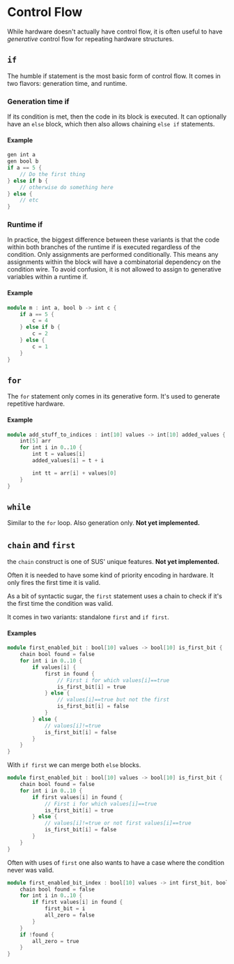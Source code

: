 # Control Flow
While hardware doesn't actually have control flow, it is often useful to have _generative_ control flow for repeating hardware structures. 

## `if`
The humble if statement is the most basic form of control flow. It comes in two flavors: generation time, and runtime. 

### Generation time if
If its condition is met, then the code in its block is executed. It can optionally have an `else` block, which then also allows chaining `else if` statements. 

#### Example
```verilog
gen int a
gen bool b
if a == 5 {
    // Do the first thing
} else if b {
    // otherwise do something here
} else {
    // etc
}
```

### Runtime if
In practice, the biggest difference between these variants is that the code within both branches of the runtime if is executed regardless of the condition. Only assignments are performed conditionally. This means any assignments within the block will have a combinatorial dependency on the condition wire. To avoid confusion, it is not allowed to assign to generative variables within a runtime if. 

#### Example
```verilog
module m : int a, bool b -> int c {
    if a == 5 {
        c = 4
    } else if b {
        c = 2
    } else {
        c = 1
    }
}
```

## `for`
The `for` statement only comes in its generative form. It's used to generate repetitive hardware. 

#### Example
```verilog
module add_stuff_to_indices : int[10] values -> int[10] added_values {
	int[5] arr
	for int i in 0..10 {
		int t = values[i]
		added_values[i] = t + i

		int tt = arr[i] + values[0]
	}
}
```

## `while`
Similar to the `for` loop. Also generation only. **Not yet implemented.**

## `chain` and `first`
the `chain` construct is one of SUS' unique features. **Not yet implemented.**

Often it is needed to have some kind of priority encoding in hardware. It only fires the first time it is valid. 

As a bit of syntactic sugar, the `first` statement uses a chain to check if it's the first time the condition was valid. 

It comes in two variants: standalone `first` and `if first`. 

#### Examples
```verilog
module first_enabled_bit : bool[10] values -> bool[10] is_first_bit {
    chain bool found = false
	for int i in 0..10 {
        if values[i] {
            first in found {
                // First i for which values[i]==true
                is_first_bit[i] = true
            } else {
                // values[i]==true but not the first
                is_first_bit[i] = false
            }
        } else {
            // values[i]!=true
            is_first_bit[i] = false
        }
	}
}
```

With `if first` we can merge both `else` blocks. 

```verilog
module first_enabled_bit : bool[10] values -> bool[10] is_first_bit {
    chain bool found = false
	for int i in 0..10 {
        if first values[i] in found {
            // First i for which values[i]==true
            is_first_bit[i] = true
        } else {
            // values[i]!=true or not first values[i]==true
            is_first_bit[i] = false
        }
	}
}
```

Often with uses of `first` one also wants to have a case where the condition never was valid. 

```verilog
module first_enabled_bit_index : bool[10] values -> int first_bit, bool all_zero {
    chain bool found = false
	for int i in 0..10 {
		if first values[i] in found {
            first_bit = i
            all_zero = false
        }
	}
    if !found {
        all_zero = true
    }
}
```
